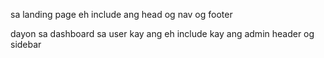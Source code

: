 sa landing page
eh include ang head og nav og footer

dayon sa 
dashboard sa user
kay ang eh include kay ang admin header og sidebar